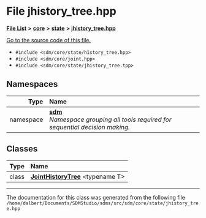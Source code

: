 
<NavBar active_item_id="2"/>

# File jhistory\_tree.hpp


[**File List**](files.md) **>** [**core**](dir_92216a09053680f71034e5e26026ee62.md) **>** [**state**](dir_d0d8dc666ec4ca9b544d63f25347f269.md) **>** [**jhistory\_tree.hpp**](jhistory__tree_8hpp.md)

[Go to the source code of this file.](jhistory__tree_8hpp_source.md)



* `#include <sdm/core/state/history_tree.hpp>`
* `#include <sdm/core/joint.hpp>`
* `#include <sdm/core/state/jhistory_tree.tpp>`









## Namespaces

| Type | Name |
| ---: | :--- |
| namespace | [**sdm**](namespacesdm.md) <br>_Namespace grouping all tools required for sequential decision making._  |

## Classes

| Type | Name |
| ---: | :--- |
| class | [**JointHistoryTree**](classsdm_1_1JointHistoryTree.md) &lt;typename T&gt;<br> |














------------------------------
The documentation for this class was generated from the following file `/home/dalbert/Documents/SDMStudio/sdms/src/sdm/core/state/jhistory_tree.hpp`